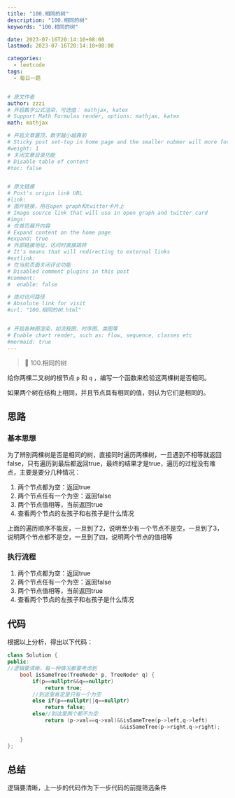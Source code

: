 ```yaml
---
title: "100.相同的树"
description: "100.相同的树"
keywords: "100.相同的树"

date: 2023-07-16T20:14:10+08:00
lastmod: 2023-07-16T20:14:10+08:00

categories:
  - leetcode
tags:
  - 每日一题


# 原文作者
author: zzzi
# 开启数学公式渲染，可选值： mathjax, katex
# Support Math Formulas render, options: mathjax, katex
math: mathjax

# 开启文章置顶，数字越小越靠前
# Sticky post set-top in home page and the smaller nubmer will more forward.
#weight: 1
# 关闭文章目录功能
# Disable table of content
#toc: false


# 原文链接
# Post's origin link URL
#link:
# 图片链接，用在open graph和twitter卡片上
# Image source link that will use in open graph and twitter card
#imgs:
# 在首页展开内容
# Expand content on the home page
#expand: true
# 外部链接地址，访问时直接跳转
# It's means that will redirecting to external links
#extlink:
# 在当前页面关闭评论功能
# Disabled comment plugins in this post
#comment:
#  enable: false

# 绝对访问路径
# Absolute link for visit
#url: "100.相同的树.html"


# 开启各种图渲染，如流程图、时序图、类图等
# Enable chart render, such as: flow, sequence, classes etc
#mermaid: true
---
```


>🌳 100.相同的树

给你两棵二叉树的根节点 `p` 和 `q` ，编写一个函数来检验这两棵树是否相同。

如果两个树在结构上相同，并且节点具有相同的值，则认为它们是相同的。

<!--more-->

## 思路

### 基本思想

为了辨别两棵树是否是相同的树，直接同时遍历两棵树，一旦遇到不相等就返回false，只有遍历到最后都返回true，最终的结果才是true，遍历的过程没有难点，主要是要分几种情况：

1. 两个节点都为空：返回true
2. 两个节点任有一个为空：返回false
3. 两个节点值相等，当前返回true
4. 查看两个节点的左孩子和右孩子是什么情况

上面的遍历顺序不能反，一旦到了2，说明至少有一个节点不是空，一旦到了3，说明两个节点都不是空，一旦到了四，说明两个节点的值相等

### 执行流程

1. 两个节点都为空：返回true
2. 两个节点任有一个为空：返回false
3. 两个节点值相等，当前返回true
4. 查看两个节点的左孩子和右孩子是什么情况

## 代码

根据以上分析，得出以下代码：

~~~C++
class Solution {
public:
//逻辑要清晰，每一种情况都要考虑到
    bool isSameTree(TreeNode* p, TreeNode* q) {
        if(p==nullptr&&q==nullptr)
            return true;
        //到这里肯定是只有一个为空
        else if(p==nullptr||q==nullptr)
            return false;
        else//到这里两个都不为空
            return (p->val==q->val)&&isSameTree(p->left,q->left)
                                    &&isSameTree(p->right,q->right);

    }
};
~~~

## 总结

逻辑要清晰，上一步的代码作为下一步代码的前提筛选条件
